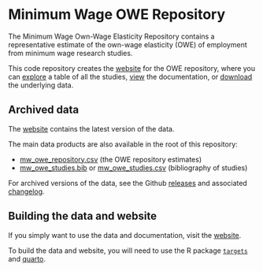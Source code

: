 # Minimum Wage OWE Repository

The Minimum Wage Own-Wage Elasticity Repository contains a representative estimate of the own-wage elasticity (OWE) of employment from minimum wage research studies.

This code repository creates the [website](https://economic.github.io/owe/) for the OWE repository, where you can [explore](https://economic.github.io/owe/table.html) a table of all the studies, [view](https://economic.github.io/owe/documentation.html) the documentation, or [download](https://economic.github.io/owe/download.html) the underlying data.

## Archived data

The [website](https://github.com/economic/owe) contains the latest version of the data.

The main data products are also available in the root of this repository:

-   [mw_owe_repository.csv](https://github.com/Economic/owe/blob/main/mw_owe_repository.csv) (the OWE repository estimates)
-   [mw_owe_studies.bib](https://github.com/Economic/owe/blob/main/mw_owe_studies.bib) or [mw_owe_studies.csv](https://github.com/Economic/owe/blob/main/mw_owe_studies.csv) (bibliography of studies)

For archived versions of the data, see the Github [releases](https://github.com/Economic/owe/releases) and associated [changelog](https://economic.github.io/owe/news.html).

## Building the data and website

If you simply want to use the data and documentation, visit the [website](https://economic.github.io/owe/).

To build the data and website, you will need to use the R package [`targets`](https://docs.ropensci.org/targets/) and [quarto](https://quarto.org/).
